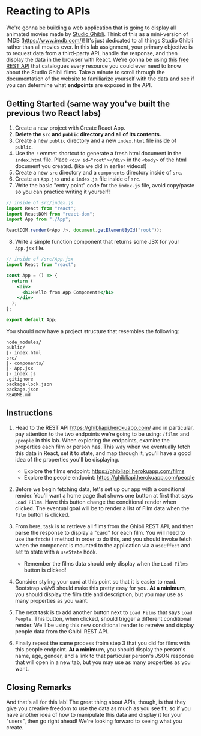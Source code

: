 # Reacting to APIs

We're gonna be building a web application that is going to display all animated movies made by [Studio Ghibli](https://en.wikipedia.org/wiki/Studio_Ghibli). Think of this as a mini-version of IMDB (https://www.imdb.com/)! It's just dedicated to all things Studio Ghibli rather than all movies ever. In this lab assignment, your primary objective is to request data from a third-party API, handle the response, and then display the data in the browser with React. We're gonna be using [this free REST API](https://ghibliapi.herokuapp.com/) that catalogues every resource you could ever need to know about the Studio Ghibli films. Take a minute to scroll through the documentation of the website to familiarize yourself with the data and see if you can determine what **endpoints** are exposed in the API.

## Getting Started (same way you've built the previous two React labs)

1. Create a new project with Create React App.
2. **Delete the `src` and `public` directory and all of its contents.**
3. Create a new `public` directory and a new `index.html` file inside of `public`.
4. Use the `!` emmet shortcut to generate a fresh html document in the `index.html` file. Place `<div id="root"></div>` in the `<body>` of the html document you created. (like we did in earlier videos!)
5. Create a new `src` directory and a `components` directory inside of `src`.
6. Create an `App.jsx` and a `index.js` file inside of `src`.
7. Write the basic "entry point" code for the `index.js` file, avoid copy/paste so you can practice writing it yourself!

```js
// inside of src/index.js
import React from "react";
import ReactDOM from "react-dom";
import App from "./App";

ReactDOM.render(<App />, document.getElementById("root"));
```

8. Write a simple function component that returns some JSX for your `App.jsx` file.

```jsx
// inside of /src/App.jsx
import React from "react";

const App = () => {
  return (
    <div>
      <h1>Hello from App Component!</h1>
    </div>
  );
};

export default App;
```

You should now have a project structure that resembles the following:

```
node_modules/
public/
|- index.html
src/
|- components/
|- App.jsx
|- index.js
.gitignore
package-lock.json
package.json
README.md
```

## Instructions

1. Head to the REST API https://ghibliapi.herokuapp.com/ and in particular, pay attention to the two endpoints we're going to be using: `/films` and `/people` in this lab. When exploring the endpoints, examine the properties each film or person has. This way when we eventually fetch this data in React, set it to state, and map through it, you'll have a good idea of the properties you'll be displaying.

   - Explore the films endpoint: https://ghibliapi.herokuapp.com/films
   - Explore the people endpoint: https://ghibliapi.herokuapp.com/people

2. Before we begin fetching data, let's set up our app with a conditional render. You'll want a home page that shows one button at first that says `Load Films`. Have this button change the conditional render when clicked. The eventual goal will be to render a list of Film data when the `Film` button is clicked.

3. From here, task is to retrieve all films from the Ghibli REST API, and then parse the response to display a "card" for each film. You will need to use the `fetch()` method in order to do this, and you should invoke fetch when the component is mounted to the application via a `useEffect` and set to state with a `useState` hook.

   - Remember the films data should only display when the `Load Films` button is clicked!

4. Consider styling your card at this point so that it is easier to read. Bootstrap v4/v5 should make this pretty easy for you. **At a minimum**, you should display the film title and description, but you may use as many properties as you want.

5. The next task is to add another button next to `Load Films` that says `Load People`. This button, when clicked, should trigger a different conditional render. We'll be using this new conditional render to retreive and display people data from the Ghibli REST API.

6. Finally repeat the same process froim step 3 that you did for films with this people endpoint. **At a minimum**, you should display the person's name, age, gender, and a link to that particular person's JSON response that will open in a new tab, but you may use as many properties as you want.

## Closing Remarks

And that's all for this lab! The great thing about APIs, though, is that they give you creative freedom to use the data as much as you see fit, so if you have another idea of how to manipulate this data and display it for your "users", then go right ahead! We're looking forward to seeing what you create.
